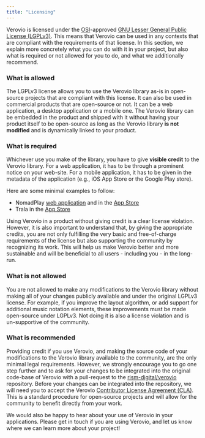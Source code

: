 ```yaml
---
title: "Licensing"
---
```


Verovio is licensed under the [OSI](https://opensource.org/)-approved [GNU Lesser General Public License (LGPLv3)](https://www.gnu.org/licenses/lgpl-3.0.en.html). This means that Verovio can be used in any contexts that are compliant with the requirements of that license. In this section, we explain more concretely what you can do with it in your project, but also what is required or not allowed for you to do, and what we additionally recommend.

### What is allowed

The LGPLv3 license allows you to use the Verovio library as-is in open-source projects that are compliant with this license. It can also be used in commercial products that are open-source or not. It can be a web application, a desktop application or a mobile one. The Verovio library can be embedded in the product and shipped with it without having your product itself to be open-source as long as the Verovio library **is not modified** and is dynamically linked to your product.

### What is required

Whichever use you make of the library, you have to give **visible credit** to the Verovio library. For a web application, it has to be through a prominent notice on your web-site. For a mobile application, it has to be given in the metadata of the application (e.g., iOS App Store or the Google Play store).

Here are some minimal examples to follow:
* NomadPlay [web application](https://www.nomadplay.app/fr/legal-notice) and in the [App Store](https://apps.apple.com/fr/app/nomadplay-partitions-musique/id1443790777)
* Trala in the [App Store](https://apps.apple.com/us/app/trala-learn-violin/id1143205265)

Using Verovio in a product without giving credit is a clear license violation. However, it is also important to understand that, by giving the appropriate credits, you are not only fulfilling the very basic and free-of-charge requirements of the license but also supporting the community by recognizing its work. This will help us make Verovio better and more sustainable and will be beneficial to all users - including you - in the long-run.

### What is not allowed

You are not allowed to make any modifications to the Verovio library without making all of your changes publicly available and under the original LGPLv3 license. For example, if you improve the layout algorithm, or add support for additional music notation elements, these improvements must be made open-source under LGPLv3. Not doing it is also a license violation and is un-supportive of the community.

### What is recommended

Providing credit if you use Verovio, and making the source code of your modifications to the Verovio library available to the community, are the only minimal legal requirements. However, we strongly encourage you to go one step further and to ask for your changes to be integrated into the original code-base of Verovio with a pull-request to the [rism-digital/verovio](https://github.com/rism-digital/verovio) repository. Before your changes can be integrated into the repository, we will need you to accept the Verovio [Contributor License Agreement (CLA)](https://rism.digital/resources/verovio-cla.pdf). This is a standard procedure for open-source projects and will allow for the community to benefit directly from your work.

We would also be happy to hear about your use of Verovio in your applications. Please get in touch if you are using Verovio, and let us know where we can learn more about your project!
